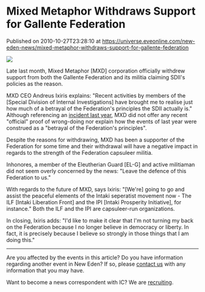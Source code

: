 # Mixed Metaphor Withdraws Support for Gallente Federation
Published on 2010-10-27T23:28:10 at https://universe.eveonline.com/new-eden-news/mixed-metaphor-withdraws-support-for-gallente-federation

![](http://www.eve-ic.net/media/assets/icarticlebanner.png)  
  
Late last month, Mixed Metaphor [MXD] corporation officially withdrew support from both the Gallente Federation and its militia claiming SDII's policies as the reason.  
  
MXD CEO Andreus Ixiris explains: "Recent activities by members of the [Special Division of Internal Investigations] have brought me to realise just how much of a betrayal of the Federation's principles the SDII actually is." Although referencing an [incident last year](http://www.eveonline.com/news.asp?a=single&nid=2940&tid=5), MXD did not offer any recent "official" proof of wrong-doing nor explain how the events of last year were construed as a "betrayal of the Federation's principles".  
  
Despite the reasons for withdrawing, MXD has been a supporter of the Federation for some time and their withdrawal will have a negative impact in regards to the strength of the Federation capsuleer militia.  
  
Inhonores, a member of the Eleutherian Guard [EL-G] and active militiaman did not seem overly concerned by the news: "Leave the defence of this Federation to us."  
  
With regards to the future of MXD, says Ixiris: "[We're] going to go and assist the peaceful elements of the Intaki seperatist movement now - The ILF [Intaki Liberation Front] and the IPI [Intaki Prosperity Initiative], for instance." Both the ILF and the IPI are capsuleer-run organizations.  
  
In closing, Ixiris adds: "I'd like to make it clear that I'm not turning my back on the Federation because I no longer believe in democracy or liberty. In fact, it is precisely because I believe so strongly in those things that I am doing this."

* * *

Are you affected by the events in this article? Do you have information regarding another event in New Eden? If so, please [contact us](http://www.eveonline.com/news.asp?a=submitrp) with any information that you may have.  
  
Want to become a news correspondent with IC? We are [recruiting](http://www.eveonline.com/isd.asp).
